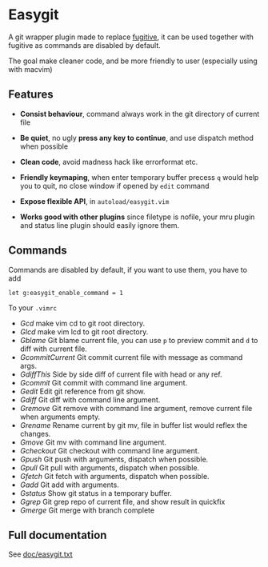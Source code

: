 # Easygit

A git wrapper plugin made to replace [fugitive](https://github.com/tpope/vim-fugitive),
it can be used together with fugitive as commands are disabled by default.

The goal make cleaner code, and be more friendly to user (especially using with
macvim)

## Features

* **Consist behaviour**, command always work in the git directory of current file

* **Be quiet**, no ugly **press any key to continue**, and use dispatch method when
  possible

* **Clean code**, avoid madness hack like errorformat etc.

* **Friendly keymaping**, when enter temporary buffer precess `q` would help you to
  quit, no close window if opened by `edit` command

* **Expose flexible API**, in `autoload/easygit.vim`

* **Works good with other plugins** since filetype is nofile, your mru plugin and
  status line plugin should easily ignore them.

## Commands

Commands are disabled by default, if you want to use them, you have to add

    let g:easygit_enable_command = 1

To your `.vimrc`

* *Gcd*             make vim cd to git root directory.
* *Glcd*            make vim lcd to git root directory.
* *Gblame*          Git blame current file, you can use `p` to preview commit and `d`
to diff with current file.
* *GcommitCurrent*  Git commit current file with message as command args.
* *GdiffThis*       Side by side diff of current file with head or any ref.
* *Gcommit*         Git commit with command line argument.
* *Gedit*           Edit git reference from git show.
* *Gdiff*           Git diff with command line argument.
* *Gremove*         Git remove with command line argument, remove current file
when arguments empty.
* *Grename*         Rename current by git mv, file in buffer list would reflex
  the changes.
* *Gmove*           Git mv with command line argument.
* *Gcheckout*       Git checkout with command line argument.
* *Gpush*           Git push with arguments, dispatch when possible.
* *Gpull*           Git pull with arguments, dispatch when possible.
* *Gfetch*          Git fetch with arguments, dispatch when possible.
* *Gadd*            Git add with arguments.
* *Gstatus*         Show git status in a temporary buffer.
* *Ggrep*           Git grep repo of current file, and show result in quickfix
* *Gmerge*          Git merge with branch complete

## Full documentation

See [doc/easygit.txt](https://github.com/chemzqm/vim-easygit/blob/master/doc/easygit.txt)
